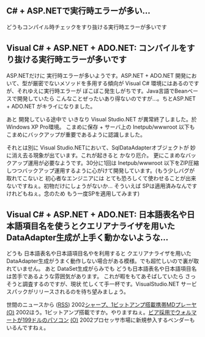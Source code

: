 ## C# + ASP.NETで実行時エラーが多い…

どうもコンパイル時チェックをすり抜ける実行時エラーが多いです






## Visual C# + ASP.NET + ADO.NET: コンパイルをすり抜ける実行時エラーが多いです


ASP.NETだけに 実行時エラーが多いようです。ASP.NET + ADO.NET 開発において、型が厳密でないメソッドを多用する傾向が
Visual C# 環境にはあるのですが、それゆえに実行時エラーが ぼこぼこ発生しがちです。Java言語でBeanベースで開発していたら
こんなことぜったいあり得ないのですが…。ちとASP.NET + ADO.NET がキライになりました。

あと 開発している途中で いきなり Visual Studio.NET が異常終了しました。於
Windows XP Pro環境。
こまめに保存 + サーバ上の Inetpub/wwwroot 以下もこまめにバックアップが重要であるように認識しました。

それとは別に Visual Studio.NETにおいて、SqlDataAdapterオブジェクトが 妙に消え去る現象が出ています。これが起きると
かなり厄介。
更にこまめなバックアップ運用が必要なようです。30分に1回は Inetpub/wwwroot
以下をZIP圧縮しつつバックアップ運用するように心がけて開発しています。(もう少しバグが取れてこないと
初心者なエンジニアには とても恐ろしくて使わせることが出来ないですねぇ。初物だけにしょうがないか…
そういえば SPは適用済みなんですけれどもねぇ。念のため もう一度SPを適用してみます)

## Visual C# + ASP.NET + ADO.NET: 日本語表名や日本語項目名を使うとクエリアナライザを用いたDataAdapter生成が上手く動かないような…


どうも 日本語表名や日本語項目名やを利用すると クエリアナライザを用いたDataAdapter生成がうまく動作しない場合がある模様。でも超忙しいので裏が取れていません。
あと DataSet生成がらみでも どうも日本語表名や日本語項目名は苦手であるような雰囲気があります。
これが暇をもてあそばしていたら さっそうと調査するのですが、現状 忙しくて手一杯です。VisualStudio.NET
サービスパックがリリースされるのを待ち望みましょう。



世間のニュースから ([RSS](ig020903-news.xml)) 2002[シャープ、1ビットアンプ搭載携帯MDプレーヤ](http://www.zdnet.co.jp/news/0209/02/njbt_05.html) [(O)](http://www.zdnet.co.jp/news/0209/02/njbt_05.html) 2002ほう。1ビットアンプ搭載ですか。やりますねぇ。[ビア採用でウォルマートが199ドルのパソコン](http://japan.cnet.com/News/2002/Item/020902-5.html) [(O)](http://japan.cnet.com/News/2002/Item/020902-5.html) 2002プロセッサ市場に新規参入するベンダーもいるんですねぇ。